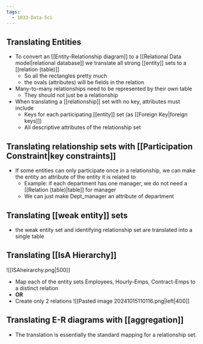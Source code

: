 ```yaml
---
tags:
  - 1033-Data-Sci
---
```

## Translating Entities
- To convert an [[Entity-Relationship diagram]] to a [[Relational Data model|relational database]] we translate all strong [[entity]] sets to a [[relation (table)]]
	- So all the rectangles pretty much
	- the ovals (attributes) will be fields in the relation
- Many-to-many relationships need to be represented by their own table
	- They should not just be a relationship
- When translating a [[relationship]] set with no key, attributes must include
	- Keys for each participating [[entity]] set (as [[Foreign Key|foreign keys]])
	- All descriptive attributes of the relationship set

## Translating relationship sets with [[Participation Constraint|key constraints]]
- If some entities can only participate once in a relationship, we can make the entity an attribute of the entity it is related to
	- Example: if each department has one manager, we do not need a [[Relation (table)|table]] for manager
	- We can just make Dept_manager an attribute of department

## Translating [[weak entity]] sets
- the weak entity set and identifying relationship set are translated into a single table

## Translating [[IsA Hierarchy]]
![[ISAheirarchy.png|500]]
- Map each of the entity sets Employees, Hourly-Emps, Contract-Emps to a distinct relation
- **OR**
- Create only 2 relations ![[Pasted image 20241015110116.png|left|400]]

## Translating E-R diagrams with [[aggregation]]
- The translation is essentially the standard mapping for a relationship set.